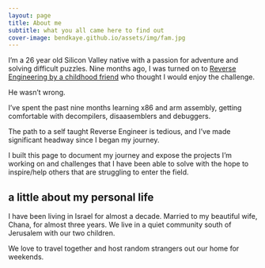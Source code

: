 ```yaml
---
layout: page
title: About me
subtitle: what you all came here to find out
cover-image: bendkaye.github.io/assets/img/fam.jpg
---
```


I’m a 26 year old Silicon Valley native with a passion for adventure and solving difficult puzzles. 
Nine months ago, I was turned on to [Reverse Engineering by a childhood friend](https://medium.com/swlh/from-sea-to-shining-c-47c42fccbb21) who thought I would enjoy the challenge.

He wasn’t wrong. 

I’ve spent the past nine months learning x86 and arm assembly, getting comfortable with decompilers, disaasemblers and debuggers. 

The path to a self taught Reverse Engineer is tedious, and I’ve made significant headway since I began my journey.

I built this page to document my journey and expose the projects I’m working on and challenges that I have been able to solve with the hope to inspire/help others that are struggling to enter the field.

## a little about my personal life

I have been living in Israel for almost a decade. Married to my beautiful wife, Chana, for almost three years. We live in a quiet community south of Jerusalem with our two children.

We love to travel together and host random strangers out our home for weekends. 

